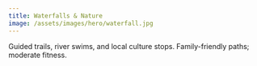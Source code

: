 ```yaml
---
title: Waterfalls & Nature
image: /assets/images/hero/waterfall.jpg
---
```


Guided trails, river swims, and local culture stops. Family-friendly paths; moderate fitness.
